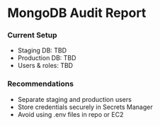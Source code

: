 # MongoDB Audit Report

### Current Setup
- Staging DB: TBD
- Production DB: TBD
- Users & roles: TBD

### Recommendations
- Separate staging and production users
- Store credentials securely in Secrets Manager
- Avoid using .env files in repo or EC2
